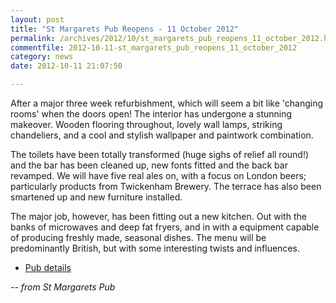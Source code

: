 ```yaml
---
layout: post
title: "St Margarets Pub Reopens - 11 October 2012"
permalink: /archives/2012/10/st_margarets_pub_reopens_11_october_2012.html
commentfile: 2012-10-11-st_margarets_pub_reopens_11_october_2012
category: news
date: 2012-10-11 21:07:50

---
```


After a major three week refurbishment, which will seem a bit like 'changing rooms' when the doors open! The interior has undergone a stunning makeover. Wooden flooring throughout, lovely wall lamps, striking chandeliers, and a cool and stylish wallpaper and paintwork combination.

The toilets have been totally transformed (huge sighs of relief all round!) and the bar has been cleaned up, new fonts fitted and the back bar revamped. We will have five real ales on, with a focus on London beers; particularly products from Twickenham Brewery. The terrace has also been smartened up and new furniture installed.

The major job, however, has been fitting out a new kitchen. Out with the banks of microwaves and deep fat fryers, and in with a equipment capable of producing freshly made, seasonal dishes. The menu will be predominantly British, but with some interesting twists and influences.

-   [Pub details](https://stmargarets.london/directory/pub/200505231529)

<cite>-- from St Margarets Pub</cite>
